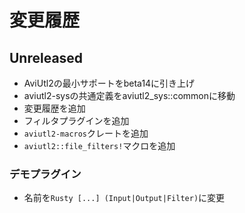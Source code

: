 # 変更履歴

## Unreleased

- AviUtl2の最小サポートをbeta14に引き上げ
- aviutl2-sysの共通定義をaviutl2_sys::commonに移動
- 変更履歴を追加
- フィルタプラグインを追加
- `aviutl2-macros`クレートを追加
- `aviutl2::file_filters!`マクロを追加

### デモプラグイン

- 名前を`Rusty [...] (Input|Output|Filter)`に変更

